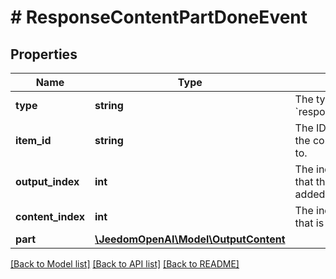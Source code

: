# # ResponseContentPartDoneEvent

## Properties

Name | Type | Description | Notes
------------ | ------------- | ------------- | -------------
**type** | **string** | The type of the event. Always &#x60;response.content_part.done&#x60;. |
**item_id** | **string** | The ID of the output item that the content part was added to. |
**output_index** | **int** | The index of the output item that the content part was added to. |
**content_index** | **int** | The index of the content part that is done. |
**part** | [**\JeedomOpenAI\Model\OutputContent**](OutputContent.md) |  |

[[Back to Model list]](../../README.md#models) [[Back to API list]](../../README.md#endpoints) [[Back to README]](../../README.md)
